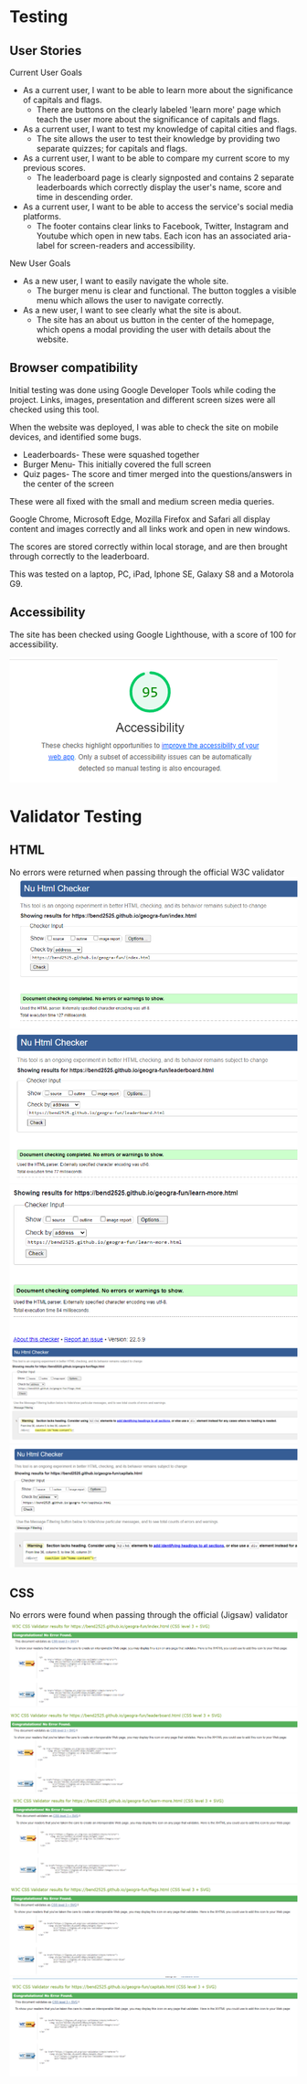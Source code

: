 # Testing

## User Stories

Current User Goals

* As a current user, I want to be able to learn more about the significance of capitals and flags.
    - There are buttons on the clearly labeled 'learn more' page which teach the user more about the significance of capitals and flags.
* As a current user, I want to test my knowledge of capital cities and flags.
    - The site allows the user to test their knowledge by providing two separate quizzes; for capitals and flags.
* As a current user, I want to be able to compare my current score to my previous scores.
    - The leaderboard page is clearly signposted and contains 2 separate leaderboards which correctly display the user's name, score and time in descending order.
* As a current user, I want to be able to access the service's social media platforms.
    - The footer contains clear links to Facebook, Twitter, Instagram and Youtube which open in new tabs. Each icon has an associated aria-label for screen-readers and accessibility.

New User Goals

* As a new user, I want to easily navigate the whole site.
    - The burger menu is clear and functional. The button toggles a visible menu which allows the user to navigate correctly.
* As a new user, I want to see clearly what the site is about.
    - The site has an about us button in the center of the homepage, which opens a modal providing the user with details about the website.

## Browser compatibility

Initial testing was done using Google Developer Tools while coding the project. Links, images, presentation and different screen sizes were all checked using this tool.

When the website was deployed, I was able to check the site on mobile devices, and identified some bugs.

* Leaderboards- These were squashed together
* Burger Menu- This initially covered the full screen
* Quiz pages- The score and timer merged into the questions/answers in the center of the screen

These were all fixed with the small and medium screen media queries.

Google Chrome, Microsoft Edge, Mozilla Firefox and Safari all display content and images correctly and all links work and open in new windows.

The scores are stored correctly within local storage, and are then brought through correctly to the leaderboard.

This was tested on a laptop, PC, iPad, Iphone SE, Galaxy S8 and a Motorola G9. 

## Accessibility

The site has been checked using Google Lighthouse, with a score of 100 for accessibility.

![Lighthouse Screenshot](documentation/lighthouse_image.PNG)

# Validator Testing

## HTML
No errors were returned when passing through the official W3C validator
![Index HTML Screenshot](documentation/index_html_check.PNG)
![Leaderboard HTML Screenshot](documentation/leaderboard_html_check.PNG)
![Learn More HTML Screenshot](documentation/learn_more_html_check.PNG)
![Flags HTML Screenshot](documentation/flags_html_check.PNG)
![Capitals HTML Screenshot](documentation/capitals_html_check.PNG)

## CSS
No errors were found when passing through the official (Jigsaw) validator
![Index CSS Screenshot](index_css_check.PNG)
![Leaderboard CSS Screenshot](leaderboard_css_check.PNG)
![Learn More CSS Screenshot](learn_more_css_check.PNG)
![Flags CSS Screenshot](flags_css_check.PNG)
![Capitals CSS Screenshot](capitals_css_check.PNG)




